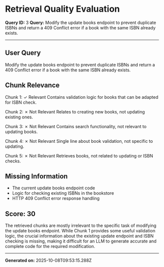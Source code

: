 # Retrieval Quality Evaluation
**Query ID:** 3
**Query:** Modify the update books endpoint to prevent duplicate ISBNs and return a 409 Conflict error if a book with the same ISBN already exists.

---

## User Query
Modify the update books endpoint to prevent duplicate ISBNs and return a 409 Conflict error if a book with the same ISBN already exists.

## Chunk Relevance
Chunk 1: ✓ Relevant
Contains validation logic for books that can be adapted for ISBN check.

Chunk 2: ✗ Not Relevant
Relates to creating new books, not updating existing ones.

Chunk 3: ✗ Not Relevant
Contains search functionality, not relevant to updating books.

Chunk 4: ✗ Not Relevant
Single line about book validation, not specific to updating.

Chunk 5: ✗ Not Relevant
Retrieves books, not related to updating or ISBN checks.

## Missing Information
- The current update books endpoint code
- Logic for checking existing ISBNs in the bookstore
- HTTP 409 Conflict error response handling

## Score: 30

The retrieved chunks are mostly irrelevant to the specific task of modifying the update books endpoint. While Chunk 1 provides some useful validation logic, the crucial information about the existing update endpoint and ISBN checking is missing, making it difficult for an LLM to generate accurate and complete code for the required modification.

---
**Generated on:** 2025-10-08T09:53:15.288Z
